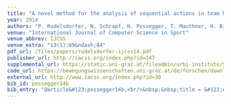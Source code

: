 ```yaml
---
title: "A novel method for the analysis of sequential actions in team handball"
year: 2014
authors: "P. Rudelsdorfer, N. Schrapf, H. Possegger, T. Mauthner, H. Bischof, M. Tilp"
venue: "International Journal of Computer Science in Sport"
venue_abbrev: IJCSS
venue_extra: "13(1):69&ndash;84"
pdf_url: /files/papers/rudelsdorfer-ijcss14.pdf
publisher_url: http://iacss.org/index.php?id=147
supplemental_url: https://static.uni-graz.at/fileadmin/urbi-institute/Sportwissenschaft/Dokumente/Software/MASA_User-Guide20181101.pdf
code_url: https://bewegungswissenschaften.uni-graz.at/de/forschen/downloads/
external_url: http://www.iacss.org/index.php?id=30
bib_id: possegger14b
bib_entry: "@article&#123;possegger14b,<br/>&nbsp;&nbsp;title = &#123;A novel method for the analysis of sequential actions in team handball&#125;,<br/>&nbsp;&nbsp;author = &#123;Paul Rudelsdorfer and Norbert Schrapf and Horst Possegger and Thomas Mauthner and Horst Bischof and Markus Tilp&#125;,<br/>&nbsp;&nbsp;journal = &#123;International Journal of Computer Science in Sport (IJCSS)&#125;,<br/>&nbsp;&nbsp;volume = &#123;13&#125;,<br/>&nbsp;&nbsp;number = &#123;1&#125;,<br/>&nbsp;&nbsp;pages = &#123;69--84&#125;,<br/>&nbsp;&nbsp;year = &#123;2014&#125;<br/>&#125;"
---
```

